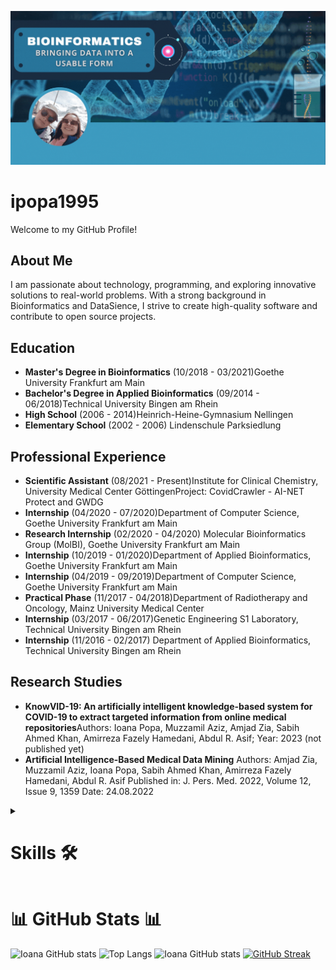 ![IOANA](bio_new.gif)

# ipopa1995

Welcome to my GitHub Profile!

## About Me

I am passionate about technology, programming, and exploring innovative solutions to real-world problems. With a strong background in Bioinformatics and DataSience,
I strive to create high-quality software and contribute to open source projects.

## Education

- **Master's Degree in Bioinformatics** (10/2018 - 03/2021)Goethe University Frankfurt am Main
- **Bachelor's Degree in Applied Bioinformatics** (09/2014 - 06/2018)Technical University Bingen am Rhein
- **High School** (2006 - 2014)Heinrich-Heine-Gymnasium Nellingen
- **Elementary School** (2002 - 2006)
  Lindenschule Parksiedlung

## Professional Experience

- **Scientific Assistant** (08/2021 - Present)Institute for Clinical Chemistry, University Medical Center GöttingenProject: CovidCrawler - AI-NET Protect and GWDG
- **Internship** (04/2020 - 07/2020)Department of Computer Science, Goethe University Frankfurt am Main
- **Research Internship** (02/2020 - 04/2020) Molecular Bioinformatics Group (MolBI), Goethe University Frankfurt am Main
- **Internship** (10/2019 - 01/2020)Department of Applied Bioinformatics, Goethe University Frankfurt am Main
- **Internship** (04/2019 - 09/2019)Department of Computer Science, Goethe University Frankfurt am Main
- **Practical Phase** (11/2017 - 04/2018)Department of Radiotherapy and Oncology, Mainz University Medical Center
- **Internship** (03/2017 - 06/2017)Genetic Engineering S1 Laboratory, Technical University Bingen am Rhein
- **Internship** (11/2016 - 02/2017)
  Department of Applied Bioinformatics, Technical University Bingen am Rhein

## Research Studies

- **KnowVID-19: An artificially intelligent knowledge-based system for COVID-19 to extract targeted information from online medical repositories**Authors: Ioana Popa, Muzzamil Aziz, Amjad Zia, Sabih Ahmed Khan, Amirreza Fazely Hamedani, Abdul R. Asif; Year: 2023 (not published yet)
- **Artificial Intelligence-Based Medical Data Mining**
  Authors: Amjad Zia, Muzzamil Aziz, Ioana Popa, Sabih Ahmed Khan, Amirreza Fazely Hamedani, Abdul R. Asif
  Published in: J. Pers. Med. 2022, Volume 12, Issue 9, 1359
  Date: 24.08.2022

<details>
  <summary> <h1> Skills 🛠️ </h1> </summary>

### Languages
- German, English, Romanian

### Programming Languages 👨‍💻 
![Scratch](https://img.shields.io/badge/Scratch-4D97FF?style=for-the-badge&logo=Scratch&logoColor=white)
![Jupyter](https://img.shields.io/badge/Jupyter-F37626.svg?&style=for-the-badge&logo=Jupyter&logoColor=white)
![Python](https://img.shields.io/badge/Python-FFD43B?style=for-the-badge&logo=python&logoColor=blue)
![R](https://img.shields.io/badge/R-276DC3?style=for-the-badge&logo=r&logoColor=white)
![Latex](https://img.shields.io/badge/LaTeX-47A141?style=for-the-badge&logo=LaTeX&logoColor=white)
![C++](https://img.shields.io/badge/C%2B%2B-00599C?style=for-the-badge&logo=c%2B%2B&logoColor=white)

### Web Technologies 👨‍💻 
![HTML](https://img.shields.io/badge/HTML5-E34F26?style=for-the-badge&logo=html5&logoColor=white)
![CSS](https://img.shields.io/badge/CSS3-1572B6?style=for-the-badge&logo=css3&logoColor=white)
![JSON](https://img.shields.io/badge/json-5E5C5C?style=for-the-badge&logo=json&logoColor=white)
![JavaSript](https://img.shields.io/badge/JavaScript-323330?style=for-the-badge&logo=javascript&logoColor=F7DF1E)

### Databases 🗄️ 
![MySQL](https://img.shields.io/badge/MySQL-005C84?style=for-the-badge&logo=mysql&logoColor=white)
![SQLIGHTE](https://img.shields.io/badge/SQLite-07405E?style=for-the-badge&logo=sqlite&logoColor=white)

### Libraries and Frameworks 🧰
![Pandas](https://img.shields.io/badge/C%2B%2B-00599C?style=for-the-badge&logo=c%2B%2B&logoColor=white)
![Numpy](https://img.shields.io/badge/Numpy-777BB4?style=for-the-badge&logo=numpy&logoColor=white)
![Plotly](https://img.shields.io/badge/Plotly-239120?style=for-the-badge&logo=plotly&logoColor=white)
![Selenium](https://img.shields.io/badge/Selenium-43B02A?style=for-the-badge&logo=Selenium&logoColor=white)

### Tools 💻
![Anaconda](https://img.shields.io/badge/conda-342B029.svg?&style=for-the-badge&logo=anaconda&logoColor=white)
![VSCODE](https://img.shields.io/badge/VSCode-0078D4?style=for-the-badge&logo=visual%20studio%20code&logoColor=white)

### Operating Systems
![Ubuntu](https://img.shields.io/badge/Ubuntu-E95420?style=for-the-badge&logo=ubuntu&logoColor=white)
![Windows](https://img.shields.io/badge/Windows-0078D6?style=for-the-badge&logo=windows&logoColor=white)

### Prototyping Platform
![Rasberry](https://img.shields.io/badge/Raspberry%20Pi-A22846?style=for-the-badge&logo=Raspberry%20Pi&logoColor=white)

### Office 💻
![Microsoft Excel](https://img.shields.io/badge/Microsoft_Excel-217346?style=for-the-badge&logo=microsoft-excel&logoColor=white)
![Microsoft PowerPoint](https://img.shields.io/badge/Microsoft_PowerPoint-B7472A?style=for-the-badge&logo=microsoft-powerpoint&logoColor=white)
![Microsoft Word](https://img.shields.io/badge/Microsoft_Word-2B579A?style=for-the-badge&logo=microsoft-word&logoColor=white)
</details>
  
# 📊 GitHub Stats 📊
![Ioana GitHub stats](https://github-readme-stats.vercel.app/api?username=ipopa1995&show_icons=true&theme=radical)
![Top Langs](https://github-readme-stats.vercel.app/api/top-langs/?username=ipopa1995&size_weight=0.5&count_weight=0.5&show_icons=true&theme=radical)
![Ioana GitHub stats](https://github-profile-summary-cards.vercel.app/api/cards/profile-details?username=ipopa1995&theme=radical)
[![GitHub Streak](https://streak-stats.demolab.com?user=ipopa1995&theme=radical&hide_border=true&border_radius=5)](https://git.io/streak-stats)
